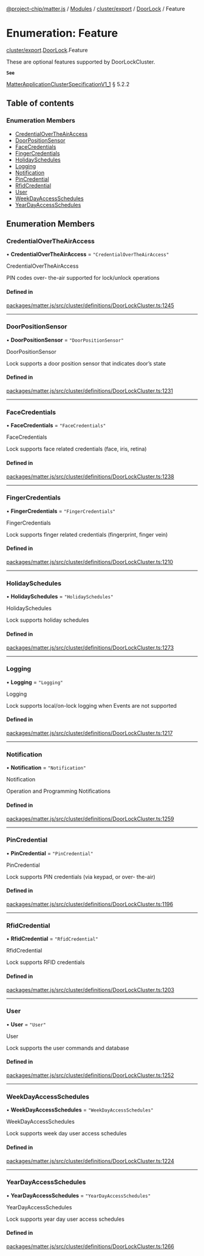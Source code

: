 [@project-chip/matter.js](../README.md) / [Modules](../modules.md) / [cluster/export](../modules/cluster_export.md) / [DoorLock](../modules/cluster_export.DoorLock.md) / Feature

# Enumeration: Feature

[cluster/export](../modules/cluster_export.md).[DoorLock](../modules/cluster_export.DoorLock.md).Feature

These are optional features supported by DoorLockCluster.

**`See`**

[MatterApplicationClusterSpecificationV1_1](../interfaces/spec_export.MatterApplicationClusterSpecificationV1_1.md) § 5.2.2

## Table of contents

### Enumeration Members

- [CredentialOverTheAirAccess](cluster_export.DoorLock.Feature.md#credentialovertheairaccess)
- [DoorPositionSensor](cluster_export.DoorLock.Feature.md#doorpositionsensor)
- [FaceCredentials](cluster_export.DoorLock.Feature.md#facecredentials)
- [FingerCredentials](cluster_export.DoorLock.Feature.md#fingercredentials)
- [HolidaySchedules](cluster_export.DoorLock.Feature.md#holidayschedules)
- [Logging](cluster_export.DoorLock.Feature.md#logging)
- [Notification](cluster_export.DoorLock.Feature.md#notification)
- [PinCredential](cluster_export.DoorLock.Feature.md#pincredential)
- [RfidCredential](cluster_export.DoorLock.Feature.md#rfidcredential)
- [User](cluster_export.DoorLock.Feature.md#user)
- [WeekDayAccessSchedules](cluster_export.DoorLock.Feature.md#weekdayaccessschedules)
- [YearDayAccessSchedules](cluster_export.DoorLock.Feature.md#yeardayaccessschedules)

## Enumeration Members

### CredentialOverTheAirAccess

• **CredentialOverTheAirAccess** = ``"CredentialOverTheAirAccess"``

CredentialOverTheAirAccess

PIN codes over- the-air supported for lock/unlock operations

#### Defined in

[packages/matter.js/src/cluster/definitions/DoorLockCluster.ts:1245](https://github.com/project-chip/matter.js/blob/ac2c2688/packages/matter.js/src/cluster/definitions/DoorLockCluster.ts#L1245)

___

### DoorPositionSensor

• **DoorPositionSensor** = ``"DoorPositionSensor"``

DoorPositionSensor

Lock supports a door position sensor that indicates door’s state

#### Defined in

[packages/matter.js/src/cluster/definitions/DoorLockCluster.ts:1231](https://github.com/project-chip/matter.js/blob/ac2c2688/packages/matter.js/src/cluster/definitions/DoorLockCluster.ts#L1231)

___

### FaceCredentials

• **FaceCredentials** = ``"FaceCredentials"``

FaceCredentials

Lock supports face related credentials (face, iris, retina)

#### Defined in

[packages/matter.js/src/cluster/definitions/DoorLockCluster.ts:1238](https://github.com/project-chip/matter.js/blob/ac2c2688/packages/matter.js/src/cluster/definitions/DoorLockCluster.ts#L1238)

___

### FingerCredentials

• **FingerCredentials** = ``"FingerCredentials"``

FingerCredentials

Lock supports finger related credentials (fingerprint, finger vein)

#### Defined in

[packages/matter.js/src/cluster/definitions/DoorLockCluster.ts:1210](https://github.com/project-chip/matter.js/blob/ac2c2688/packages/matter.js/src/cluster/definitions/DoorLockCluster.ts#L1210)

___

### HolidaySchedules

• **HolidaySchedules** = ``"HolidaySchedules"``

HolidaySchedules

Lock supports holiday schedules

#### Defined in

[packages/matter.js/src/cluster/definitions/DoorLockCluster.ts:1273](https://github.com/project-chip/matter.js/blob/ac2c2688/packages/matter.js/src/cluster/definitions/DoorLockCluster.ts#L1273)

___

### Logging

• **Logging** = ``"Logging"``

Logging

Lock supports local/on-lock logging when Events are not supported

#### Defined in

[packages/matter.js/src/cluster/definitions/DoorLockCluster.ts:1217](https://github.com/project-chip/matter.js/blob/ac2c2688/packages/matter.js/src/cluster/definitions/DoorLockCluster.ts#L1217)

___

### Notification

• **Notification** = ``"Notification"``

Notification

Operation and Programming Notifications

#### Defined in

[packages/matter.js/src/cluster/definitions/DoorLockCluster.ts:1259](https://github.com/project-chip/matter.js/blob/ac2c2688/packages/matter.js/src/cluster/definitions/DoorLockCluster.ts#L1259)

___

### PinCredential

• **PinCredential** = ``"PinCredential"``

PinCredential

Lock supports PIN credentials (via keypad, or over- the-air)

#### Defined in

[packages/matter.js/src/cluster/definitions/DoorLockCluster.ts:1196](https://github.com/project-chip/matter.js/blob/ac2c2688/packages/matter.js/src/cluster/definitions/DoorLockCluster.ts#L1196)

___

### RfidCredential

• **RfidCredential** = ``"RfidCredential"``

RfidCredential

Lock supports RFID credentials

#### Defined in

[packages/matter.js/src/cluster/definitions/DoorLockCluster.ts:1203](https://github.com/project-chip/matter.js/blob/ac2c2688/packages/matter.js/src/cluster/definitions/DoorLockCluster.ts#L1203)

___

### User

• **User** = ``"User"``

User

Lock supports the user commands and database

#### Defined in

[packages/matter.js/src/cluster/definitions/DoorLockCluster.ts:1252](https://github.com/project-chip/matter.js/blob/ac2c2688/packages/matter.js/src/cluster/definitions/DoorLockCluster.ts#L1252)

___

### WeekDayAccessSchedules

• **WeekDayAccessSchedules** = ``"WeekDayAccessSchedules"``

WeekDayAccessSchedules

Lock supports week day user access schedules

#### Defined in

[packages/matter.js/src/cluster/definitions/DoorLockCluster.ts:1224](https://github.com/project-chip/matter.js/blob/ac2c2688/packages/matter.js/src/cluster/definitions/DoorLockCluster.ts#L1224)

___

### YearDayAccessSchedules

• **YearDayAccessSchedules** = ``"YearDayAccessSchedules"``

YearDayAccessSchedules

Lock supports year day user access schedules

#### Defined in

[packages/matter.js/src/cluster/definitions/DoorLockCluster.ts:1266](https://github.com/project-chip/matter.js/blob/ac2c2688/packages/matter.js/src/cluster/definitions/DoorLockCluster.ts#L1266)
